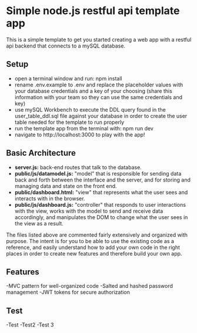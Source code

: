 # Simple node.js restful api template app
This is a simple template to get you started creating a web app with a restful api backend that connects to a mySQL database.

## Setup
- open a terminal window and run: npm install
- rename .env.example to .env and replace the placeholder values with your database credentials and a key of your choosing (share this information with your team so they can use the same credentials and key)
- use mySQL Workbench to execute the DDL query found in the user_table_ddl.sql file against your database in order to create the user table needed for the template to run properly
- run the template app from the terminal with: npm run dev
- navigate to http://localhost:3000 to play with the app!

## Basic Architecture
- **server.js:** back-end routes that talk to the database.
- **public/js/datamodel.js:** "model" that is responsible for sending data back and forth between the interface and the server, and for storing and managing data and state on the front end.
- **public/dashboard.html:** "view" that represents what the user sees and interacts with in the browser.
- **public/js/dashboard.js:** "controller" that responds to user interactions with the view, works with the model to send and receive data accordingly, and manipulates the DOM to change what the user sees in the view as a result.

The files listed above are commented fairly extensively and organized with purpose.  The intent is for you to be able to use the existing code as a reference, and easily understand how to add your own code in the right places in order to create new features and therefore build your own app.

## Features
-MVC pattern for well-organized code
-Salted and hashed password management
-JWT tokens for secure authorization

## Test
-Test
-Test2
-Test 3
